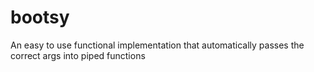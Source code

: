# bootsy
An easy to use functional implementation that automatically passes the correct args into piped functions
